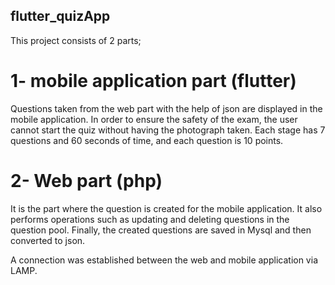## flutter_quizApp

This project consists of 2 parts;

# 1- mobile application part (flutter)
  
Questions taken from the web part with the help of json are displayed in the mobile application.
In order to ensure the safety of the exam, the user cannot start the quiz without having the photograph taken. 
Each stage has 7 questions and 60 seconds of time, and each question is 10 points.


# 2- Web part (php)

It is the part where the question is created for the mobile application. It also performs operations such as updating and deleting questions in 
the question pool. Finally, the created questions are saved in Mysql and then converted to json.

A connection was established between the web and mobile application via LAMP.
